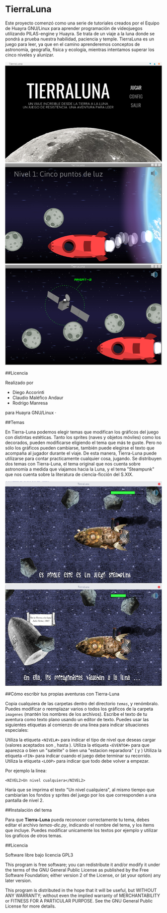 # TierraLuna

Este proyecto comenzó como una serie de tutoriales creados por el Equipo de Huayra GNU/Linux para aprender programación de videojuegos utilizando PILAS-engine y Huayra. Se trata de un viaje a la luna donde se pondrá a prueba nuestra habilidad, paciencia y temple. TierraLuna es un juego para leer, ya que en el camino aprenderemos conceptos de astronomía, geografía, física y ecología, mientras intentamos superar los cinco niveles y alunizar.

![](imagenes/preview.png)
![](imagenes/preview2.png)
![](imagenes/preview3.png)


##Licencia

Realizado por

* Diego Accorinti
* Claudio Maléfico Andaur
* Rodrigo Manresa

para Huayra GNU/Linux · 

##Temas

En Tierra-Luna podemos elegir temas que modifican los gráficos del juego con distintas estéticas. Tanto los sprites (naves y objetos móviles) como los decorados, pueden modificarse eligiendo el tema que más te guste. 
Pero no sólo los gráficos pueden cambiarse, también puede elegirse el texto que acompaña al jugador durante el viaje. De esta manera, Tierra-Luna puede utilizarse para contar practicamente cualquier cosa, jugando. 
Se distribuyen dos temas con Tierra-Luna, el tema original que nos cuenta sobre astronomía a medida que viajamos hacia la Luna, y el tema "Steampunk" que nos cuenta sobre la literatura de ciencia-ficción del S.XIX.

![](imagenes/preview4.jpg)
![](imagenes/preview5.jpg)

##Cómo escribir tus propias aventuras con Tierra-Luna

Copia cualquiera de las carpetas dentro del directorio *`temas`*, y renómbralo.
Puedes modificar o reemplazar varios o todos los gráficos de la carpeta `imagenes` (mantén los nombres de los archivos).
Escribe el texto de tu aventura como texto plano usando un editor de texto. Puedes usar las siguientes etiquetas al comienzo de una linea para indicar situaciones especiales:

Utiliza la etiqueta `<NIVEL#>` para indicar el tipo de nivel que deseas cargar (valores aceptados son <NIVEL1>, <NIVEL2> hasta <NIVEL5>).
Utiliza la etiqueta `<EVENTO#>` para que aparezca o bien un "satelite" o bien una "estacion reparadora" (<EVENTO1> y <EVENTO2>)
Utiliza la etiqueta `<FIN>` para indicar cuando el juego debe terminar su recorrido.
Utiliza la etiqueta `<LOOP>` para indicar que todo debe volver a empezar.

Por ejemplo la linea:

```
<NIVEL2>Un nivel cualquiera</NIVEL2>
```

Haría que se imprima el texto "Un nivel cualquiera", al mismo tiempo que cambiarian los fondos y sprites del juego por los que corresponden a una pantalla de nivel 2.

##Instalación del tema

Para que **Tierra-Luna** pueda reconocer correctamente tu tema, debes editar el archivo *temas-dic.py*, indicando el nombre del tema, y los items que incluye. 
Puedes modificar unicamente los textos por ejemplo y utilizar los graficos de otros temas.

##Licencia

Software libre bajo licencia GPL3 

This program is free software; you can redistribute it and/or modify
 it under the terms of the GNU General Public License as published by
the Free Software Foundation; either version 2 of the License, or
(at your option) any later version.

This program is distributed in the hope that it will be useful,
but WITHOUT ANY WARRANTY; without even the implied warranty of
MERCHANTABILITY or FITNESS FOR A PARTICULAR PURPOSE.  See the
GNU General Public License for more details.
